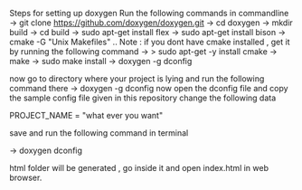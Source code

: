 Steps for setting up doxygen
Run the following commands in commandline
->  git clone https://github.com/doxygen/doxygen.git
->  cd doxygen
->  mkdir build
->  cd build
->  sudo apt-get install flex
->  sudo apt-get install bison
->  cmake -G "Unix Makefiles" ..
 Note :  if you dont have cmake installed , get it by running the following command 
         -> > sudo apt-get -y install cmake
-> make
-> sudo make install
-> doxygen -g dconfig 

now go to directory where  your project is lying and run the following command there
-> doxygen -g dconfig 
now open the dconfig file and copy the sample config file given in this repository
change the following data

PROJECT_NAME = "what ever you want"

save and run the following command in terminal

-> doxygen dconfig

html folder will be generated , go inside it and open index.html in web browser.